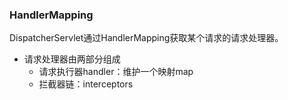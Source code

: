 ### HandlerMapping

DispatcherServlet通过HandlerMapping获取某个请求的请求处理器。

- 请求处理器由两部分组成
  - 请求执行器handler：维护一个映射map
  - 拦截器链：interceptors